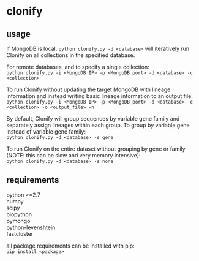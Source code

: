 clonify
=======
  
usage
-----
If MongoDB is local, `python clonify.py -d <database>` will iteratively run Clonify on all collections in the specified database.  
  
For remote databases, and to specify a single collection:  
`python clonify.py -i <MongoDB IP> -p <MongoDB port> -d <database> -c <collection>`  
  
To run Clonify without updating the target MongoDB with lineage information and instead writing basic lineage information to an output file:  
`python clonify.py -i <MongoDB IP> -p <MongoDB port> -d <database> -c <collection> -o <output_file> -n`  

By default, Clonify will group sequences by variable gene family and separately assign lineages within each group. To group by variable gene instead of variable gene family:  
`python clonify.py -d <database> -s gene`

To run Clonify on the entire dataset without grouping by gene or family (NOTE: this can be slow and very memory intensive):  
`python clonify.py -d <database> -s none`

  
requirements
------------
python >=2.7  
numpy  
scipy  
biopython  
pymongo  
python-levenshtein  
fastcluster    
  
all package requirements can be installed with pip:  
`pip install <package>`


